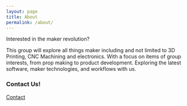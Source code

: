 ```yaml
---
layout: page
title: About
permalink: /about/
---
```


Interested in the maker revolution?


This group will explore all things maker including and not limited to 3D Printing, CNC Machining and electronics. With a focus on items of group interests, from prop making to product development. Exploring the latest software, maker technologies, and workflows with us. 


### Contact Us!

[Contact](https://www.meetup.com/messages/?new_convo=true)
